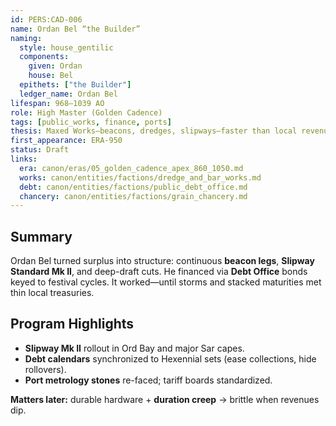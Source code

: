 ```yaml
---
id: PERS:CAD-006
name: Ordan Bel “the Builder”
naming:
  style: house_gentilic
  components:
    given: Ordan
    house: Bel
  epithets: ["the Builder"]
  ledger_name: Ordan Bel
lifespan: 968–1039 AO
role: High Master (Golden Cadence)
tags: [public_works, finance, ports]
thesis: Maxed Works—beacons, dredges, slipways—faster than local revenues could service; prosperity with a maintenance overhang.
first_appearance: ERA-950
status: Draft
links:
  era: canon/eras/05_golden_cadence_apex_860_1050.md
  works: canon/entities/factions/dredge_and_bar_works.md
  debt: canon/entities/factions/public_debt_office.md
  chancery: canon/entities/factions/grain_chancery.md
---
```


## Summary
Ordan Bel turned surplus into structure: continuous **beacon legs**, **Slipway Standard Mk II**, and deep-draft cuts. He financed via **Debt Office** bonds keyed to festival cycles. It worked—until storms and stacked maturities met thin local treasuries.

## Program Highlights
- **Slipway Mk II** rollout in Ord Bay and major Sar capes.  
- **Debt calendars** synchronized to Hexennial sets (ease collections, hide rollovers).  
- **Port metrology stones** re-faced; tariff boards standardized.

**Matters later:** durable hardware + **duration creep** → brittle when revenues dip.
